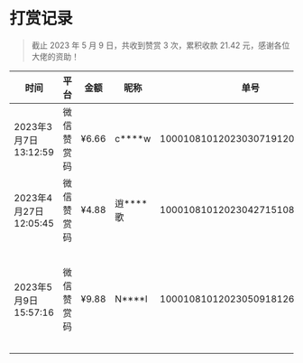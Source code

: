 # 打赏记录

> 截止 2023 年 5 月 9 日，共收到赞赏 3 次，累积收款 21.42 元，感谢各位大佬的资助！

| 时间                  | 平台    |  金额     | 昵称     | 单号                              | 留言备注                           |
|---------------------|-------|---------|--------|---------------------------------|--------------------------------|
| 2023年3月7日 13:12:59  | 微信赞赏码 |  ¥6.66  | c****w | 10001081012023030719120****6288 |                                |
| 2023年4月27日 12:05:45 | 微信赞赏码 |  ¥4.88  | 逍****歌 | 10001081012023042715108****6929 |                                |
| 2023年5月9日 15:57:16  | 微信赞赏码 |  ¥9.88  | N****l | 10001081012023050918126****5891 | 辛苦大佬维护latex npu thesis！赞助一杯瑞幸！ |
